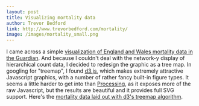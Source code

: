 ```yaml
---
layout: post
title: Visualizing mortality data
author: Trevor Bedford
link: http://www.trevorbedford.com/mortality/
image: /images/mortality_small.png
---
```


I came across a simple [visualization of England and Wales mortality data in the Guardian](http://www.guardian.co.uk/news/datablog/2011/oct/28/mortality-statistics-causes-death-england-wales-2010#_).  And because I couldn't deal with the network-y display of hierarchical count data, I decided to redesign the graphic as a tree map.  In googling for "treemap", I found [d3.js](http://mbostock.github.com/d3/), which makes extremely attractive Javascript graphics, with a number of rather fancy built-in figure types.  It seems a little harder to get into than [Processing](http://processing.org/), as it exposes more of the raw Javascript, but the results are beautiful and it provides full SVG support.  Here's the [mortality data laid out with d3's treemap algorithm](http://www.trevorbedford.com/mortality/).

